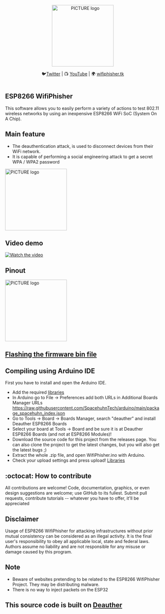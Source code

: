 <p align="center"><img alt="PICTURE logo" src="https://i.imgur.com/QVJjB9k.jpg" width="200"></p>

<p align="center">
  🐦<a href="https://twitter.com/244v234">Twitter</a>
| 📺 <a href="https://www.youtube.com/channel/UC5yaB0VU_u4sY-DiE0BGuSw/featured?view_as=subscriber">YouTube</a>
| 🌍 <a href="https://wifiphisher.tk">wifiphisher.tk</a><br>
<br></p>

## ESP8266 WifiPhisher
This software allows you to easily perform a variety of actions to test 802.11 wireless networks by using an inexpensive ESP8266 WiFi SoC (System On A Chip).
## Main feature
* The deauthentication attack, is used to disconnect devices from their WiFi network.	
* It is capable of performing a social engineering attack to get a secret WPA / WPA2 password
<p><img alt="PICTURE logo" src="https://hackster.imgix.net/uploads/attachments/1212751/z2157794471160_228d60f39af25e94bedaa5f43a7ae730_0KtXp9MOEw.jpg?auto=compress%2Cformat&w=740&h=555&fit=max" width="200"</p>

## Video demo
[![Watch the video](https://img.youtube.com/vi/9W9xHPFy9rc/0.jpg)](https://youtu.be/9W9xHPFy9rc)

## Pinout
<p><img alt="PICTURE logo" src="https://hackster.imgix.net/uploads/attachments/1212694/244v234_pe3ov4zwv9_xBZN30K1NU.jpg?auto=compress%2Cformat&w=740&h=555&fit=max" width="200"></p>


## [Flashing the firmware bin file](https://www.hackster.io/234v244/esp8266-wifiphisher-4ed3d3)
## Compiling using Arduino IDE
First you have to install and open the Arduino IDE.
- Add the required [libraries](https://drive.google.com/drive/folders/1QKlt-UVW6BszD1YrvQ47xcYCMHJUfeuS?usp=sharing)
- In Arduino go to File -> Preferences add both URLs in Additional Boards Manager URLs https://raw.githubusercontent.com/SpacehuhnTech/arduino/main/package_spacehuhn_index.json
- Go to Tools -> Board -> Boards Manager, search "deauther" and install Deauther ESP8266 Boards
- Select your board at Tools -> Board and be sure it is at Deauther ESP8266 Boards (and not at ESP8266 Modules)!
- Download the source code for this project from the releases page. You can also clone the project to get the latest changes, but you will also get the latest bugs ;)
- Extract the whole .zip file, and open WifiPhisher.ino with Arduino.
- Check your upload settings and press upload!
[Libraries](https://drive.google.com/drive/folders/1QKlt-UVW6BszD1YrvQ47xcYCMHJUfeuS?usp=sharing)

## :octocat: How to contribute
All contributions are welcome! Code, documentation, graphics, or even design suggestions are welcome; use GitHub to its fullest. Submit pull requests, contribute tutorials -- whatever you have to offer, it'll be appreciated

## Disclaimer
Usage of ESP8266 WifiPhisher for attacking infrastructures without prior mutual consistency can be considered as an illegal activity. It is the final user's responsibility to obey all applicable local, state and federal laws. Authors assume no liability and are not responsible for any misuse or damage caused by this program.

## Note
* Beware of websites pretending to be related to the ESP8266 WifiPhisher Project. They may be distributing malware.
* There is no way to inject packets on the ESP32

## This source code is built on [Deauther](https://github.com/SpacehuhnTech/esp8266_deauther)
